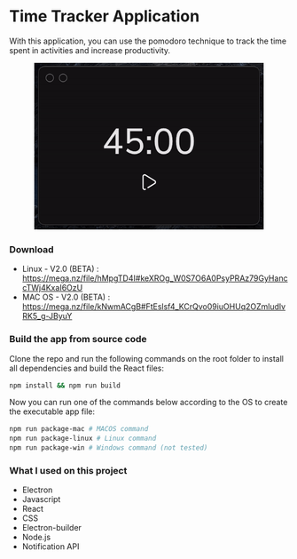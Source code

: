 # Time Tracker Application

With this application, you can use the pomodoro technique to track the time spent in activities and increase productivity.

<p align="center" >
  <img src="./demo.gif" style="height: 300px">
</p>

### Download

- Linux - V2.0 (BETA) : https://mega.nz/file/hMpgTD4I#keXROg_W0S7O6A0PsyPRAz79GyHanccTWj4KxaI6OzU
- MAC OS - V2.0 (BETA) : https://mega.nz/file/kNwmACgB#FtEslsf4_KCrQvo09iuOHUq2OZmludlvRK5_g-JByuY

### Build the app from source code

Clone the repo and run the following commands on the root folder to install all dependencies and build the React files:

```bash
npm install && npm run build
```

Now you can run one of the commands below according to the OS to create the executable app file:

```bash
npm run package-mac # MACOS command
npm run package-linux # Linux command
npm run package-win # Windows command (not tested)
```

### What I used on this project

- Electron
- Javascript
- React
- CSS
- Electron-builder
- Node.js
- Notification API
